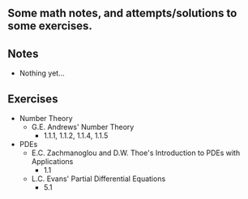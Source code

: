 ## Some math notes, and attempts/solutions to some exercises.

## Notes
- Nothing yet...

## Exercises
- Number Theory
    - G.E. Andrews' Number Theory
        - 1.1.1, 1.1.2, 1.1.4, 1.1.5
- PDEs
    - E.C. Zachmanoglou and D.W. Thoe's Introduction to PDEs with Applications
        - 1.1
    - L.C. Evans' Partial Differential Equations
        - 5.1
